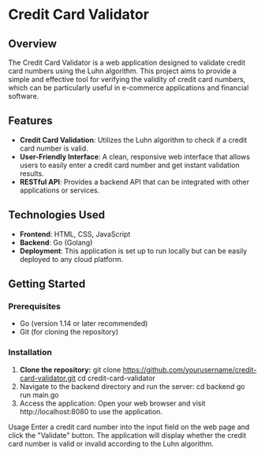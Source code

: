 # Credit Card Validator

## Overview
The Credit Card Validator is a web application designed to validate credit card numbers using the Luhn algorithm. This project aims to provide a simple and effective tool for verifying the validity of credit card numbers, which can be particularly useful in e-commerce applications and financial software.

## Features
- **Credit Card Validation**: Utilizes the Luhn algorithm to check if a credit card number is valid.
- **User-Friendly Interface**: A clean, responsive web interface that allows users to easily enter a credit card number and get instant validation results.
- **RESTful API**: Provides a backend API that can be integrated with other applications or services.

## Technologies Used
- **Frontend**: HTML, CSS, JavaScript
- **Backend**: Go (Golang)
- **Deployment**: This application is set up to run locally but can be easily deployed to any cloud platform.

## Getting Started

### Prerequisites
- Go (version 1.14 or later recommended)
- Git (for cloning the repository)

### Installation

1. **Clone the repository:**
   git clone https://github.com/yourusername/credit-card-validator.git
   cd credit-card-validator
2. Navigate to the backend directory and run the server:
   cd backend
   go run main.go
3. Access the application: Open your web browser and visit http://localhost:8080 to use the application.

Usage
Enter a credit card number into the input field on the web page and click the "Validate" button. The application will display whether the credit card number is valid or invalid according to the Luhn algorithm.
